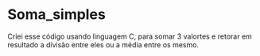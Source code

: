 # Soma_simples
Criei esse código usando  linguagem C, para somar  3 valortes  e retorar  em resultado a divisão entre eles  ou a média entre  os mesmo.
